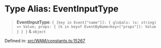 # Type Alias: EventInputType

> **EventInputType**: `{ [key in Event["name"]]: { globals: (x: string) => Value; props: { [k in keyof EventByName<key>["props"]]: Value } } }` & `object`

Defined in: [src/WAM/constants.ts:15267](https://github.com/Fokusdotid/bail/blob/546bbbb35e652e95f45982a71bee62b2c682e4eb/src/WAM/constants.ts#L15267)
